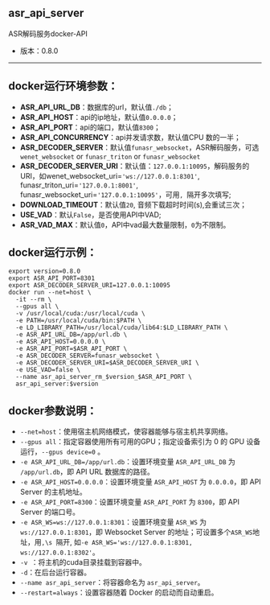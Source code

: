 ## asr_api_server

ASR解码服务docker-API

- 版本：0.8.0

---

## docker运行环境参数：

- **ASR_API_URL_DB**：数据库的url，默认值`./db`；
- **ASR_API_HOST**：api的ip地址，默认值`0.0.0.0`；
- **ASR_API_PORT**：api的端口，默认值`8300`；
- **ASR_API_CONCURRENCY**：api并发请求数，默认值CPU 数的一半；
- **ASR_DECODER_SERVER**：默认值`funasr_websocket`，ASR解码服务，可选`wenet_websocket` or `funasr_triton` or `funasr_websocket`
- **ASR_DECODER_SERVER_URI**：默认值：`127.0.0.1:10095`，解码服务的URI，如wenet_websocket_uri=`'ws://127.0.0.1:8301'`, funasr_triton_uri=`'127.0.0.1:8001'`, funasr_websocket_uri=`'127.0.0.1:10095'`，可用`, `隔开多次填写;
- **DOWNLOAD_TIMEOUT**：默认值`20`, 音频下载超时时间(s),会重试三次；
- **USE_VAD**：默认`False`，是否使用API中VAD;
- **ASR_VAD_MAX**：默认值`0`，API中vad最大数量限制，`0`为不限制。

## docker运行示例：

```shell
export version=0.8.0
export ASR_API_PORT=8301
export ASR_DECODER_SERVER_URI=127.0.0.1:10095
docker run --net=host \
  -it --rm \
  --gpus all \
  -v /usr/local/cuda:/usr/local/cuda \
  -e PATH=/usr/local/cuda/bin:$PATH \
  -e LD_LIBRARY_PATH=/usr/local/cuda/lib64:$LD_LIBRARY_PATH \
  -e ASR_API_URL_DB=/app/url.db \
  -e ASR_API_HOST=0.0.0.0 \
  -e ASR_API_PORT=$ASR_API_PORT \
  -e ASR_DECODER_SERVER=funasr_websocket \
  -e ASR_DECODER_SERVER_URI=$ASR_DECODER_SERVER_URI \
  -e USE_VAD=false \
  --name asr_api_server_rm_$version_$ASR_API_PORT \
  asr_api_server:$version
```
  
## docker参数说明：

- `--net=host`：使用宿主机网络模式，使容器能够与宿主机共享网络。
- `--gpus all`：指定容器使用所有可用的GPU；指定设备索引为 0 的 GPU 设备运行，`--gpus device=0` 。
- `-e ASR_API_URL_DB=/app/url.db`：设置环境变量 `ASR_API_URL_DB` 为 `/app/url.db`，即 API URL 数据库的路径。
- `-e ASR_API_HOST=0.0.0.0`：设置环境变量 `ASR_API_HOST` 为 `0.0.0.0`，即 API Server 的主机地址。
- `-e ASR_API_PORT=8300`：设置环境变量 `ASR_API_PORT` 为 `8300`，即 API Server 的端口号。
- `-e ASR_WS=ws://127.0.0.1:8301`：设置环境变量 `ASR_WS` 为 `ws://127.0.0.1:8301`，即 Websocket Server 的地址；可设置多个`ASR_WS`地址，用`,\s `隔开,   如`-e ASR_WS='ws://127.0.0.1:8301, ws://127.0.0.1:8302'`。
- `-v `：将主机的cuda目录挂载到容器中。
- `-d`：在后台运行容器。
- `--name asr_api_server`：将容器命名为 `asr_api_server`。
- `--restart=always`：设置容器随着 Docker 的启动而自动重启。